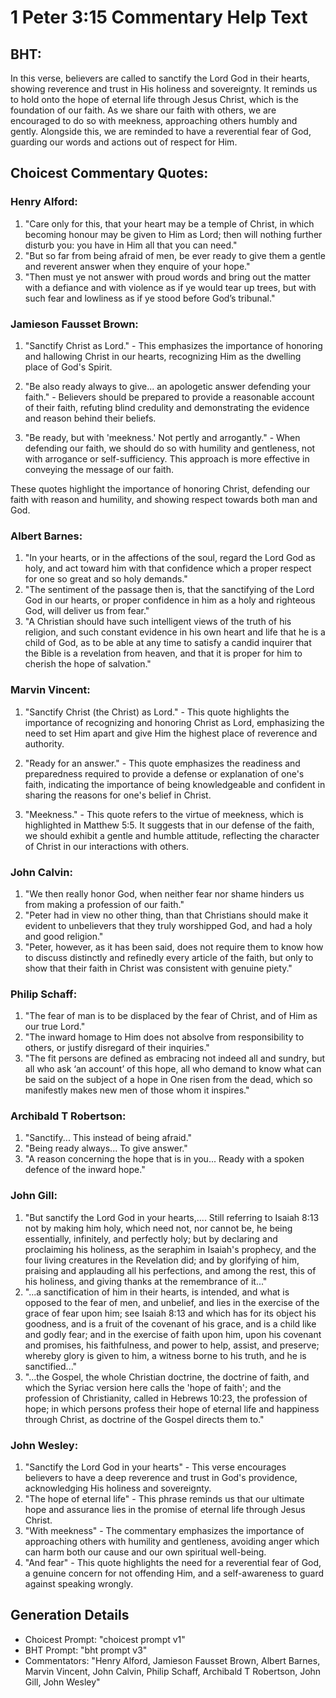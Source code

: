 # 1 Peter 3:15 Commentary Help Text

## BHT:
In this verse, believers are called to sanctify the Lord God in their hearts, showing reverence and trust in His holiness and sovereignty. It reminds us to hold onto the hope of eternal life through Jesus Christ, which is the foundation of our faith. As we share our faith with others, we are encouraged to do so with meekness, approaching others humbly and gently. Alongside this, we are reminded to have a reverential fear of God, guarding our words and actions out of respect for Him.

## Choicest Commentary Quotes:
### Henry Alford:
1. "Care only for this, that your heart may be a temple of Christ, in which becoming honour may be given to Him as Lord; then will nothing further disturb you: you have in Him all that you can need."
2. "But so far from being afraid of men, be ever ready to give them a gentle and reverent answer when they enquire of your hope."
3. "Then must ye not answer with proud words and bring out the matter with a defiance and with violence as if ye would tear up trees, but with such fear and lowliness as if ye stood before God’s tribunal."

### Jamieson Fausset Brown:
1. "Sanctify Christ as Lord." - This emphasizes the importance of honoring and hallowing Christ in our hearts, recognizing Him as the dwelling place of God's Spirit.

2. "Be also ready always to give... an apologetic answer defending your faith." - Believers should be prepared to provide a reasonable account of their faith, refuting blind credulity and demonstrating the evidence and reason behind their beliefs.

3. "Be ready, but with 'meekness.' Not pertly and arrogantly." - When defending our faith, we should do so with humility and gentleness, not with arrogance or self-sufficiency. This approach is more effective in conveying the message of our faith.

These quotes highlight the importance of honoring Christ, defending our faith with reason and humility, and showing respect towards both man and God.

### Albert Barnes:
1. "In your hearts, or in the affections of the soul, regard the Lord God as holy, and act toward him with that confidence which a proper respect for one so great and so holy demands."
2. "The sentiment of the passage then is, that the sanctifying of the Lord God in our hearts, or proper confidence in him as a holy and righteous God, will deliver us from fear."
3. "A Christian should have such intelligent views of the truth of his religion, and such constant evidence in his own heart and life that he is a child of God, as to be able at any time to satisfy a candid inquirer that the Bible is a revelation from heaven, and that it is proper for him to cherish the hope of salvation."

### Marvin Vincent:
1. "Sanctify Christ (the Christ) as Lord." - This quote highlights the importance of recognizing and honoring Christ as Lord, emphasizing the need to set Him apart and give Him the highest place of reverence and authority.

2. "Ready for an answer." - This quote emphasizes the readiness and preparedness required to provide a defense or explanation of one's faith, indicating the importance of being knowledgeable and confident in sharing the reasons for one's belief in Christ.

3. "Meekness." - This quote refers to the virtue of meekness, which is highlighted in Matthew 5:5. It suggests that in our defense of the faith, we should exhibit a gentle and humble attitude, reflecting the character of Christ in our interactions with others.

### John Calvin:
1. "We then really honor God, when neither fear nor shame hinders us from making a profession of our faith."
2. "Peter had in view no other thing, than that Christians should make it evident to unbelievers that they truly worshipped God, and had a holy and good religion."
3. "Peter, however, as it has been said, does not require them to know how to discuss distinctly and refinedly every article of the faith, but only to show that their faith in Christ was consistent with genuine piety."

### Philip Schaff:
1. "The fear of man is to be displaced by the fear of Christ, and of Him as our true Lord." 
2. "The inward homage to Him does not absolve from responsibility to others, or justify disregard of their inquiries."
3. "The fit persons are defined as embracing not indeed all and sundry, but all who ask ‘an account’ of this hope, all who demand to know what can be said on the subject of a hope in One risen from the dead, which so manifestly makes new men of those whom it inspires."

### Archibald T Robertson:
1. "Sanctify... This instead of being afraid." 
2. "Being ready always... To give answer." 
3. "A reason concerning the hope that is in you... Ready with a spoken defence of the inward hope."

### John Gill:
1. "But sanctify the Lord God in your hearts,.... Still referring to Isaiah 8:13 not by making him holy, which need not, nor cannot be, he being essentially, infinitely, and perfectly holy; but by declaring and proclaiming his holiness, as the seraphim in Isaiah's prophecy, and the four living creatures in the Revelation did; and by glorifying of him, praising and applauding all his perfections, and among the rest, this of his holiness, and giving thanks at the remembrance of it..."
2. "...a sanctification of him in their hearts, is intended, and what is opposed to the fear of men, and unbelief, and lies in the exercise of the grace of fear upon him; see Isaiah 8:13 and which has for its object his goodness, and is a fruit of the covenant of his grace, and is a child like and godly fear; and in the exercise of faith upon him, upon his covenant and promises, his faithfulness, and power to help, assist, and preserve; whereby glory is given to him, a witness borne to his truth, and he is sanctified..."
3. "...the Gospel, the whole Christian doctrine, the doctrine of faith, and which the Syriac version here calls the 'hope of faith'; and the profession of Christianity, called in Hebrews 10:23, the profession of hope; in which persons profess their hope of eternal life and happiness through Christ, as doctrine of the Gospel directs them to."

### John Wesley:
1. "Sanctify the Lord God in your hearts" - This verse encourages believers to have a deep reverence and trust in God's providence, acknowledging His holiness and sovereignty.
2. "The hope of eternal life" - This phrase reminds us that our ultimate hope and assurance lies in the promise of eternal life through Jesus Christ.
3. "With meekness" - The commentary emphasizes the importance of approaching others with humility and gentleness, avoiding anger which can harm both our cause and our own spiritual well-being.
4. "And fear" - This quote highlights the need for a reverential fear of God, a genuine concern for not offending Him, and a self-awareness to guard against speaking wrongly.


## Generation Details
- Choicest Prompt: "choicest prompt v1"
- BHT Prompt: "bht prompt v3"
- Commentators: "Henry Alford, Jamieson Fausset Brown, Albert Barnes, Marvin Vincent, John Calvin, Philip Schaff, Archibald T Robertson, John Gill, John Wesley"
